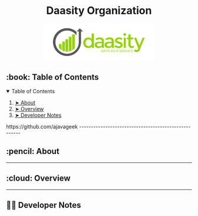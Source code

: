 <div id="top"></div>

<!-- PROJECT LOGO -->
<br />
<div align="center">
  <h1 align="center">Daasity Organization</h1>

  <p align="center">
  </p>

  <img src="../images/daasity_full_logo_on_white_with_tag.png" alt="Daasity Logo" width="300">
</div>

<!-- PROJECT SHIELDS -->


<!-- TABLE OF CONTENTS -->
<h2 id="table-of-contents"> :book: Table of Contents</h2>

<details open="open">
  <summary>Table of Contents</summary>
  <ol>
    <li><a href="#about-the-project"> ➤ About</a></li>
    <li><a href="#overview"> ➤ Overview</a></li>
    <li><a href="#developer_notes"> ➤ Developer Notes </a></li>
  </ol>
</details>
https://github.com/ajavageek
-----------------------------------------------------

<!-- ABOUT THE PROJECT -->
<h2 id="about-the-project"> :pencil: About</h2>

<p align="justify">
</p>

-----------------------------------------------------

<!-- OVERVIEW -->
<h2 id="overview"> :cloud: Overview</h2>

<p align="justify">
</p>

-----------------------------------------------------

<!-- DEVELOPER NOTES -->
<h2 id="developer_notes"> 👨‍💻 Developer Notes</h2>
